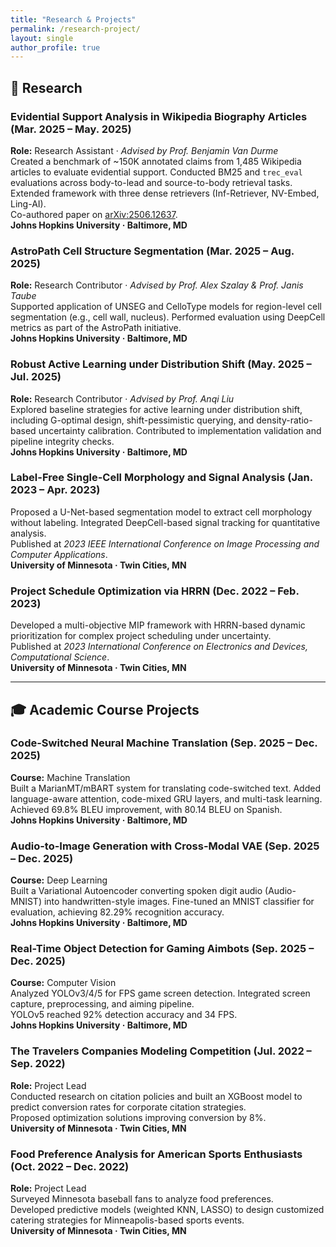 ```yaml
---
title: "Research & Projects"
permalink: /research-project/
layout: single
author_profile: true
---
```


## 🧪 Research  

### Evidential Support Analysis in Wikipedia Biography Articles (Mar. 2025 – May. 2025)  
**Role:** Research Assistant · *Advised by Prof. Benjamin Van Durme*  
Created a benchmark of ~150K annotated claims from 1,485 Wikipedia articles to evaluate evidential support. Conducted BM25 and `trec_eval` evaluations across body-to-lead and source-to-body retrieval tasks. Extended framework with three dense retrievers (Inf-Retriever, NV-Embed, Ling-AI).  
Co-authored paper on [arXiv:2506.12637](https://arxiv.org/abs/2506.12637).  
**Johns Hopkins University · Baltimore, MD**

### AstroPath Cell Structure Segmentation (Mar. 2025 – Aug. 2025)  
**Role:** Research Contributor · *Advised by Prof. Alex Szalay & Prof. Janis Taube*  
Supported application of UNSEG and CelloType models for region-level cell segmentation (e.g., cell wall, nucleus). Performed evaluation using DeepCell metrics as part of the AstroPath initiative.  
**Johns Hopkins University · Baltimore, MD**

### Robust Active Learning under Distribution Shift (May. 2025 – Jul. 2025)  
**Role:** Research Contributor · *Advised by Prof. Anqi Liu*  
Explored baseline strategies for active learning under distribution shift, including G-optimal design, shift-pessimistic querying, and density-ratio-based uncertainty calibration. Contributed to implementation validation and pipeline integrity checks.  
**Johns Hopkins University · Baltimore, MD**

### Label-Free Single-Cell Morphology and Signal Analysis (Jan. 2023 – Apr. 2023)  
Proposed a U-Net-based segmentation model to extract cell morphology without labeling. Integrated DeepCell-based signal tracking for quantitative analysis.  
Published at *2023 IEEE International Conference on Image Processing and Computer Applications*.  
**University of Minnesota · Twin Cities, MN**

### Project Schedule Optimization via HRRN (Dec. 2022 – Feb. 2023)  
Developed a multi-objective MIP framework with HRRN-based dynamic prioritization for complex project scheduling under uncertainty.  
Published at *2023 International Conference on Electronics and Devices, Computational Science*.  
**University of Minnesota · Twin Cities, MN**

---

## 🎓 Academic Course Projects  

### Code-Switched Neural Machine Translation (Sep. 2025 – Dec. 2025)  
**Course:** Machine Translation  
Built a MarianMT/mBART system for translating code-switched text. Added language-aware attention, code-mixed GRU layers, and multi-task learning.  
Achieved 69.8% BLEU improvement, with 80.14 BLEU on Spanish.  
**Johns Hopkins University · Baltimore, MD**

### Audio-to-Image Generation with Cross-Modal VAE (Sep. 2025 – Dec. 2025)  
**Course:** Deep Learning  
Built a Variational Autoencoder converting spoken digit audio (Audio-MNIST) into handwritten-style images. Fine-tuned an MNIST classifier for evaluation, achieving 82.29% recognition accuracy.  
**Johns Hopkins University · Baltimore, MD**

### Real-Time Object Detection for Gaming Aimbots (Sep. 2025 – Dec. 2025)  
**Course:** Computer Vision  
Analyzed YOLOv3/4/5 for FPS game screen detection. Integrated screen capture, preprocessing, and aiming pipeline.  
YOLOv5 reached 92% detection accuracy and 34 FPS.  
**Johns Hopkins University · Baltimore, MD**

### The Travelers Companies Modeling Competition (Jul. 2022 – Sep. 2022)  
**Role:** Project Lead  
Conducted research on citation policies and built an XGBoost model to predict conversion rates for corporate citation strategies.  
Proposed optimization solutions improving conversion by 8%.  
**University of Minnesota · Twin Cities, MN**

### Food Preference Analysis for American Sports Enthusiasts (Oct. 2022 – Dec. 2022)  
**Role:** Project Lead  
Surveyed Minnesota baseball fans to analyze food preferences.  
Developed predictive models (weighted KNN, LASSO) to design customized catering strategies for Minneapolis-based sports events.  
**University of Minnesota · Twin Cities, MN**

